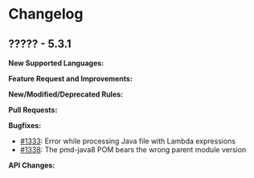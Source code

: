 # Changelog

## ????? - 5.3.1

**New Supported Languages:**

**Feature Request and Improvements:**

**New/Modified/Deprecated Rules:**

**Pull Requests:**

**Bugfixes:**

*   [#1333](https://sourceforge.net/p/pmd/bugs/1333/): Error while processing Java file with Lambda expressions
*   [#1338](https://sourceforge.net/p/pmd/bugs/1338/): The pmd-java8 POM bears the wrong parent module version

**API Changes:**
